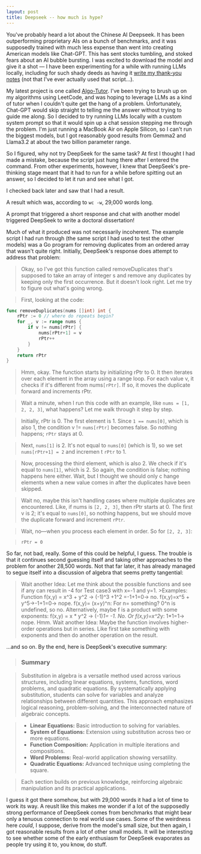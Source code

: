 ```yaml
---
layout: post
title: Deepseek -- how much is hype?
---
```


You've probably heard a lot about the Chinese AI Deepseek. It has been outperforming proprietary AIs on a bunch of benchmarks, and it was supposedly trained with much less expense than went into creating American models like Chat-GPT. This has sent stocks tumbling, and stoked fears about an AI bubble bursting. I was excited to download the model and give it a shot &mdash; I have been experimenting for a while with running LLMs locally, including for such shady deeds as having it [write my thank-you notes](https://ianamo.github.io/2024/11/27/ethics-thankyous-ai.html) (not that I've ever actually used that script...). 

My latest project is one called [Algo-Tutor](https://github.com/ianamo/algo-tutor). I've been trying to brush up on my algorithms using LeetCode, and was hoping to leverage LLMs as a kind of tutor when I couldn't quite get the hang of a problem. Unfortunately, Chat-GPT would skip straight to telling me the answer without trying to guide me along. So I decided to try running LLMs locally with a custom system prompt so that it would spin up a chat session stepping me through the problem. I'm just running a MacBook Air on Apple Silicon, so I can't run the biggest models, but I got reasonably good results from Gemma2 and Llama3.2 at about the two billion parameter range. 

So I figured, why not try DeepSeek for the same task? At first I thought I had made a mistake, because the script just hung there after I entered the command. From other experiments, however, I knew that DeepSeek's pre-thinking stage meant that it had to run for a while before spitting out an answer, so I decided to let it run and see what I got. 

I checked back later and saw that I had a result.

A result which was, according to `wc -w`, 29,000 words long.

A prompt that triggered a short response and chat with another model triggered DeepSeek to write a doctoral dissertation!

Much of what it produced was not necessarily incoherent. The example script I had run through (the same script I had used to test the other models) was a Go program for removing duplicates from an ordered array that wasn't quite right. Initially, DeepSeek's response does attempt to address that problem:

> Okay, so I've got this function called removeDuplicates that's supposed to take an array of integer
s and remove any duplicates by keeping only the first occurrence. But it doesn't look right. Let me
 try to figure out what's going wrong.

>First, looking at the code:

```go
func removeDuplicates(nums []int) int {
    rPtr := 0 // where do repeats begin?
    for _, v := range nums {
        if v != nums[rPtr] {
            nums[rPtr+1] = v
            rPtr++
        }
    }
    return rPtr
}
```
>Hmm, okay. The function starts by initializing rPtr to 0. It then iterates over each element in the
 array using a range loop. For each value v, it checks if it's different from nums`[rPtr]`. If so, it
 moves the duplicate forward and increments rPtr.

>Wait a minute, when I run this code with an example, like `nums = [1, 2, 2, 3]`, what happens? Let me
 walk through it step by step.

>Initially, rPtr is 0. The first element is 1. Since `1 == nums[0]`, which is also 1, the condition v
!= `nums[rPtr]` becomes false. So nothing happens; `rPtr` stays at 0.

>Next, `nums[1]` is 2. It's not equal to `nums[0]` (which is 1), so we set `nums[rPtr+1] = 2` and incremen
t `rPtr` to 1.

>Now, processing the third element, which is also 2. We check if it's equal to `nums[1]`, which is 2.
So again, the condition is false; nothing happens here either. Wait, but I thought we should only c
hange elements when a new value comes in after the duplicates have been skipped.

>Wait no, maybe this isn't handling cases where multiple duplicates are encountered. Like, if nums is `[2, 2, 3]`, then rPtr starts at 0. The first v is 2; it's equal to `nums[0]`, so nothing happens, but we should move the duplicate forward and increment `rPtr`.

>Wait, no—when you process each element in order. So for `[2, 2, 3]`:

>`rPtr = 0`

So far, not bad, really. Some of this could be helpful, I guess. The trouble is that it continues second guessing itself and taking other approaches to the problem for another 28,500 words. Not that far later, it has already managed to segue itself into a discussion of algebra that seems pretty tangential:

>Wait another Idea: Let me think about the possible functions and see if any can result in -4 for Test case3 with x=-1 and y=1.                                                                                                                                                                           >Examples:
>Function f(x,y) = x^3 + y^2 → (-1)^3 +1^2 =-1+1=0→ no.                                                                                                                                                f(x,y)=x^5 + y^5→-1+1=0→ nope.                                                                                                                                                                        f(x,y)= (x+y)^n: For n= something? 0^n is undefined, so no.                                                                                                                                           Alternatively, maybe f is a product with some exponents:
>                                                                                                   f(x,y) = x * y^2 → (-1)*1= -1. No.                                                                                                                                                                    Or f(x,y)=x^2*y: 1*1=1→ nope.                                                                                                                                                                         Hmm.                                                                                                                                                                                                  Wait another Idea: Maybe the function involves higher-order operations but in series. Like first take something with exponents and then do another operation on the result.

...and so on. By the end, here is DeepSeek's executive summary:

>### Summary

>Substitution in algebra is a versatile method used across various structures, including linear equations, systems, functions, word problems, and quadratic equations. By systematically applying substitution, students can solve for variables and analyze relationships between different quantities. This approach emphasizes logical reasoning, problem-solving, and the interconnected nature of algebraic concepts.

>- **Linear Equations:** Basic introduction to solving for variables.
>- **System of Equations:** Extension using substitution across two or more equations.
>- **Function Composition:** Application in multiple iterations and compositions.
>- **Word Problems:** Real-world application showing versatility.
>- **Quadratic Equations:** Advanced technique using completing the square.

>Each section builds on previous knowledge, reinforcing algebraic manipulation and its practical applications.

I guess it got there somehow, but with 29,000 words it had a lot of time to work its way. A reuslt like this makes me wonder if a lot of the supposedly strong performance of DeepSeek comes from benchmarks that might bear only a tenuous connection to real world use cases. Some of the weirdness here _could_, I suppose, derive from the model's small size, but then again, I got reasonable results from a lot of other small models. It will be interesting to see whether some of the early enthusiasm for DeepSeek evaporates as people try using it to, you know, do stuff. 
